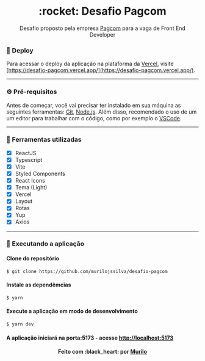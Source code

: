 <div align="center">
 <h1>:rocket: Desafio Pagcom</h1>
</div>

<p align="center">Desafio proposto pela empresa <a href="https://pagcom.com.br">Pagcom<a/> para a vaga de Front End Developer</p>

### :link: Deploy

Para acessar o deploy da aplicação na plataforma da [Vercel](https://www.vercel.app/), visite [https://desafio-pagcom.vercel.app/](https://desafio-pagcom.vercel.app/).

---

### :gear: Pré-requisitos

Antes de começar, você vai precisar ter instalado em sua máquina as seguintes ferramentas:
[Git](https://git-scm.com), [Node.js](https://nodejs.org/en/).
Além disso, recomendado o uso de um um editor para trabalhar com o código, como por exemplo o [VSCode](https://code.visualstudio.com/).

---

### :hammer: Ferramentas utilizadas

- [x] ReactJS
- [x] Typescript
- [x] Vite
- [x] Styled Components
- [x] React Icons
- [x] Tema (Light)
- [x] Vercel
- [x] Layout
- [x] Rotas
- [x] Yup
- [x] Axios

---

### :rocket: Executando a aplicação

#### Clone do repositório

```shell
$ git clone https://github.com/murilojssilva/desafio-pagcom
```

#### Instale as dependêmcias

```shell
$ yarn
```

#### Execute a aplicação em modo de desenvolvimento

```shell
$ yarn dev
```

#### A aplicação iniciará na porta:5173 - acesse <http://localhost:5173>

<h4 align="center">Feito com :black_heart: por <a href="https://github.com/murilojssilva">Murilo</a></h4>
